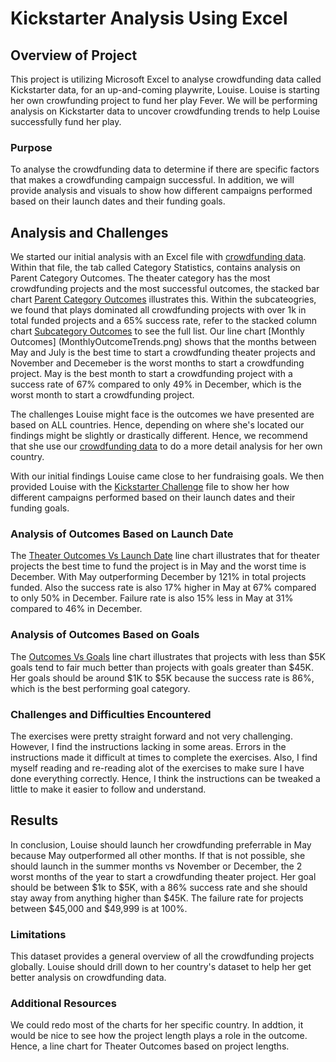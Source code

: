 # Kickstarter Analysis Using Excel

## Overview of Project
This project is utilizing Microsoft Excel to analyse crowdfunding data called Kickstarter data, for an up-and-coming playwrite, Louise. Louise is starting her own crowfunding project to fund her play Fever. We will be performing analysis on Kickstarter data to uncover crowdfunding trends to help Louise successfully fund her play.

### Purpose
To analyse the crowdfunding data to determine if there are specific factors that makes a crowdfunding campaign successful. In addition, we will provide analysis and visuals to show how different campaigns performed based on their launch dates and their funding goals.

## Analysis and Challenges
We started our initial analysis with an Excel file with [crowdfunding data](data-1-1-3-StarterBook.xlsx). Within that file, the tab called Category Statistics, contains analysis on Parent Category Outcomes. The theater category has the most crowdfunding projects and the most successful outcomes, the stacked bar chart [Parent Category Outcomes](ParentCategoryOutcomes.png) illustrates this. Within the subcateogries, we found that plays dominated all crowdfunding projects with over 1k in total funded projects and a 65% success rate, refer to the stacked column chart [Subcategory Outcomes](SubcategoryOutcomes.png) to see the full list. Our line chart [Monthly Outcomes] (MonthlyOutcomeTrends.png) shows that the months between May and July is the best time to start a crowdfunding theater projects and November and Decemeber is the worst months to start a crowdfunding project. May is the best month to start a crowdfunding project with a success rate of 67% compared to only 49% in December, which is the worst month to start a crowdfunding project. 

The challenges Louise might face is the outcomes we have presented are based on ALL countries. Hence, depending on where she's located our findings might be slightly or drastically different. Hence, we recommend that she use our [crowdfunding data](data-1-1-3-StarterBook.xlsx) to do a more detail analysis for her own country.

With our initial findings Louise came close to her fundraising goals. We then provided Louise with the [Kickstarter Challenge](Kickstarter_Challenge.zip) file to show her how different campaigns performed based on their launch dates and their funding goals.

### Analysis of Outcomes Based on Launch Date
The [Theater Outcomes Vs Launch Date](Theater_Outcomes_vs_Launch.png) line chart illustrates that for theater projects the best time to fund the project is in May and the worst time is December. With May outperforming December by 121% in total projects funded. Also the success rate is also 17% higher in May at 67% compared to only 50% in December. Failure rate is also 15% less in May at 31% compared to 46% in December. 

### Analysis of Outcomes Based on Goals
The [Outcomes Vs Goals](Outcomes_vs_Goals.png) line chart illustrates that projects with less than $5K goals tend to fair much better than projects with goals greater than $45K. Her goals should be around $1K to $5K because the success rate is 86%, which is the best performing goal category. 

### Challenges and Difficulties Encountered
The exercises were pretty straight forward and not very challenging. However, I find the instructions lacking in some areas. Errors in the instructions made it difficult at times to complete the exercises. Also, I find myself reading and re-reading alot of the exercises to make sure I have done everything correctly. Hence, I think the instructions can be tweaked a little to make it easier to follow and understand.

## Results
In conclusion, Louise should launch her crowdfunding preferrable in May because May outperformed all other months. If that is not possible, she should launch in the summer months vs November or December, the 2 worst months of the year to start a crowdfunding theater project. Her goal should be between $1k to $5K, with a 86% success rate and she should stay away from anything higher than  $45K. The failure rate for projects between $45,000 and $49,999 is at 100%.

### Limitations

This dataset provides a general overview of all the crowdfunding projects globally. Louise should drill down to her country's dataset to help her get better analysis on crowdfunding data.

### Additional Resources
We could redo most of the charts for her specific country. In addtion, it would be nice to see how the project length plays a role in the outcome. Hence, a line chart for Theater Outcomes based on project lengths.
